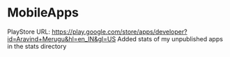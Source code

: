 # MobileApps
PlayStore URL: https://play.google.com/store/apps/developer?id=Aravind+Merugu&hl=en_IN&gl=US
Added stats of my unpublished apps in the stats directory
